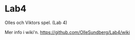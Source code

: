 # Lab4
Olles och Viktors spel. (Lab 4)

Mer info i wiki'n.
https://github.com/OlleSundberg/Lab4/wiki
